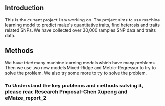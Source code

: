 ## Introduction
This is the current project I am working on. The project aims to use machine learning model to predict maize's quantitative traits, find heterosis and traits related SNPs. We have collected over 30,000 samples SNP data and traits data.

## Methods
We have tried many machine learning models which have many problems. Then we use two new models Mixed-Ridge and Metric-Regressor to try to solve the problem. We also try some more to try to solve the problem. 

### To Understand the key problems and methods solving it, please read Research Proposal-Chen Xupeng and eMaize_report_2

